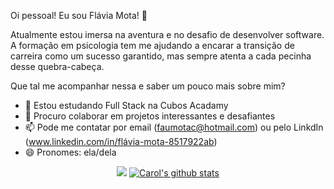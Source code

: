 Oi pessoal! Eu sou Flávia Mota! 👋

Atualmente estou imersa na aventura e no desafio de desenvolver software. A formação em psicologia tem me ajudando a encarar a transição de carreira como um sucesso garantido, mas sempre atenta a cada pecinha desse quebra-cabeça. 

Que tal me acompanhar nessa e saber um pouco mais sobre mim?

- 🌱 Estou estudando Full Stack na Cubos Acadamy
- 👯 Procuro colaborar em projetos interessantes e desafiantes
- 📫 Pode me contatar por email (faumotac@hotmail.com) ou pelo LinkdIn (www.linkedin.com/in/flávia-mota-8517922ab)
- 😄 Pronomes: ela/dela


<div  align=center widht=100% >
 <a href="https://github.com/flamota/github-readme-stats"><img src="https://github-readme-stats.vercel.app/api/top-langs/?username=flamota&theme=radical&layout=compact&hide_border=true" /></a>
 <a href="https://github.com/flamota/github-readme-stats"><img src="https://github-readme-stats.vercel.app/api?username=flamota&theme=radical&hide=contribs,issues&show_icons=true&hide_border=true" alt="Carol's github stats" /></a> 
</div>
